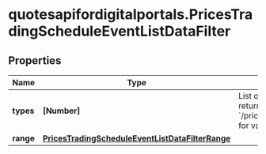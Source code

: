 # quotesapifordigitalportals.PricesTradingScheduleEventListDataFilter

## Properties

Name | Type | Description | Notes
------------ | ------------- | ------------- | -------------
**types** | **[Number]** | List of trading schedule event types to return. See endpoint &#x60;/prices/tradingSchedule/event/type/list&#x60; for valid values. | 
**range** | [**PricesTradingScheduleEventListDataFilterRange**](PricesTradingScheduleEventListDataFilterRange.md) |  | 



